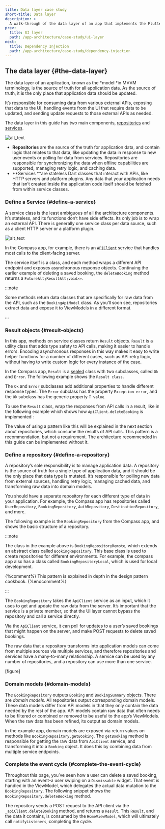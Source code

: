 ```yaml
---
title: Data layer case study
short-title: Data layer
description: >
  A walk-through of the data layer of an app that implements the Flutter architecture.
prev: 
  title: UI layer
  path: /app-architecture/case-study/ui-layer
next:
  title: Dependency Injection
  path: /app-architecture/case-study/dependency-injection
---
```


## The data layer {#the-data-layer}

The data layer of an application, known as the *model *in MVVM terminology, is the source of truth for all application data. As the source of truth, it is the only place that application data should be updated.

It’s responsible for consuming data from various external APIs, exposing that data to the UI, handling events from the UI that require data to be updated, and sending update requests to those external APIs as needed.

The data layer in this guide has two main components, [repositories](prevpage) and [services](prevpage).


![alt_text](images/image11.png "image_tooltip")




* **Repositories** are the source of the truth for application data, and contain logic that relates to that data, like updating the data in response to new user events or polling for data from services. Repositories are responsible for synchronizing the data when offline capabilities are supported, managing retry logic, and caching data.
* **Services **are stateless Dart classes that interact with APIs, like HTTP servers and platform plugins. Any data that your application needs that isn’t created inside the application code itself should be fetched from within service classes.


### Define a Service {#define-a-service}

A service class is the least ambiguous of all the architecture components. It’s stateless, and its functions don’t have side effects. Its only job is to wrap an external API. There is generally one service class per data source, such as a client HTTP server or a platform plugin.


![alt_text](images/image12.png "image_tooltip")


In the Compass app, for example, there is an [`APIClient`](github) service that handles most calls to the client-facing server.

The service itself is a class, and each method wraps a different API endpoint and exposes asynchronous response objects. Continuing the earlier example of deleting a saved booking, the `deleteBooking` method returns a `Future&lt;Result&lt;void>>`.

:::note

Some methods return data classes that are specifically for raw data from the API, such as the `BookingApiModel` class. As you’ll soon see, repositories extract data and expose it to ViewModels in a different format.

:::


### Result objects {#result-objects}

In this app, methods on service classes return `Result` objects. `Result` is a utility class that adds type safety to API calls, making it easier to handle errors. Encoding asynchronous responses in this way makes it easy to write helper functions for a number of different cases, such as API retry logic, without having to write custom logic for every instance of the case.

In the Compass app, `Result` is a [sealed](https://dart.dev/language/class-modifiers#sealed) class with two subclasses, called `Ok` and `Error`. The following example shows the `Result class`.

The `Ok` and `Error` subclasses add additional properties to handle different response types. The `Error` subclass has the property `Exception error`, and the `Ok` subclass has the generic property `T value`.

To use the `Result` class, wrap the responses from API calls in a result, like in the following example which shows how `ApiClient.deleteBooking` is implemented :

The value of using a pattern like this will be explained in the next section about repositories, which consume the results of API calls. This pattern is a recommendation, but not a requirement. The architecture recommended in this guide can be implemented without it.


### Define a repository {#define-a-repository}

A repository’s sole responsibility is to manage application data. A repository is the source of truth for a single type of application data, and it should be the only place that data type is mutated. It’s responsible for polling new data from external sources, handling retry logic, managing cached data, and transforming raw data into domain models.

You should have a separate repository for each different type of data in your application. For example, the Compass app has repositories called `UserRepository`, `BookingRepository`, `AuthRepository`, `DestinationRepository`, and more.

The following example is the `BookingRepository` from the Compass app, and shows the basic structure of a repository.

:::note

The class in the example above is `BookingRepositoryRemote`, which extends an abstract class called `BookingRepository`. This base class is used to create repositories for different environments. For example, the compass app also has a class called `BookingRepositoryLocal`, which is used for local development.

{%comment%} This pattern is explained in depth in the design pattern cookbook. {%endcomment%}

:::

The `BookingRepository` takes the `ApiClient` service as an input, which it uses to get and update the raw data from the server. It’s important that the service is a private member, so that the UI layer cannot bypass the repository and call a service directly.

Via the `ApiClient` service, it can poll for updates to a user’s saved bookings that might happen on the server, and make POST requests to delete saved bookings.

The raw data that a repository transforms into application models can come from multiple sources via multiple services, and therefore repositories and services have a many-to-many relationship. A service can be used by any number of repositories, and a repository can use more than one service.

[figure]


### Domain models {#domain-models}

The `BookingRepository` outputs `Booking` and `BookingSummary` objects. There are *domain models*. All repositories output corresponding domain models. These data models differ from API models in that they only contain the data needed by the rest of the app. API models contain raw data that often needs to be filtered or combined or removed to be useful to the app’s ViewModels. When the raw data has been refined, its output as domain models.

In the example app, domain models are exposed via return values on methods like `BookingRepository.getBooking`. The `getBooking` method is responsible for getting the raw data from `ApiClient` service, and transforming it into a `Booking` object. It does this by combining data from multiple service endpoints.


### Complete the event cycle {#complete-the-event-cycle}

Throughout this page, you’ve seen how a user can delete a saved booking, starting with an event–a user swiping on a `Dismissable` widget. That event is handled in the ViewModel, which delegates the actual data mutation to the `BookingRepository`. The following snippet shows the `BookingRepository.deleteBooking` method.

The repository sends a POST request to the API client via the `_apiClient.deleteBooking` method, and returns a `Result`. This `Result`, and the data it contains, is consumed by the `HomeViewModel`, which will ultimately call `notifyListeners`, completing the cycle.
